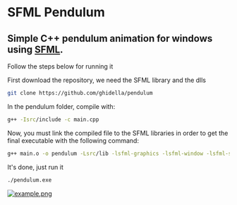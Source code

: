 # SFML Pendulum
## Simple C++ pendulum animation for windows using [SFML](https://www.sfml-dev.org/).
Follow the steps below for running it

First download the repository, we need the SFML library and the dlls
```bash
git clone https://github.com/ghidella/pendulum
```
In the pendulum folder, compile with:
```bash
g++ -Isrc/include -c main.cpp
```
Now, you must link the compiled file to the SFML libraries in order to get the final executable with the following command:
```bash
g++ main.o -o pendulum -Lsrc/lib -lsfml-graphics -lsfml-window -lsfml-system
```
It's done, just run it
```bash
./pendulum.exe
```

[![example.png](https://i.postimg.cc/NMg2SVqH/example.png)](https://postimg.cc/3ycwDtw8)

